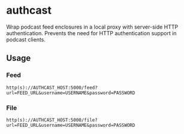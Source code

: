 # authcast
Wrap podcast feed enclosures in a local proxy with server-side HTTP authentication. Prevents the need for HTTP authentication support in podcast clients.

## Usage
### Feed
`http(s)://AUTHCAST_HOST:5000/feed?url=FEED_URL&username=USERNAME&password=PASSWORD`
### File
`http(s)://AUTHCAST_HOST:5000/file?url=FEED_URL&username=USERNAME&password=PASSWORD`
